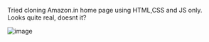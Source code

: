 Tried cloning Amazon.in home page using HTML,CSS and JS only. \
Looks quite real, doesnt it?

![image](https://github.com/avneets2103/Amazon-clone/assets/93909103/b0f941b1-b0f4-4f4d-a665-19093013d067)
